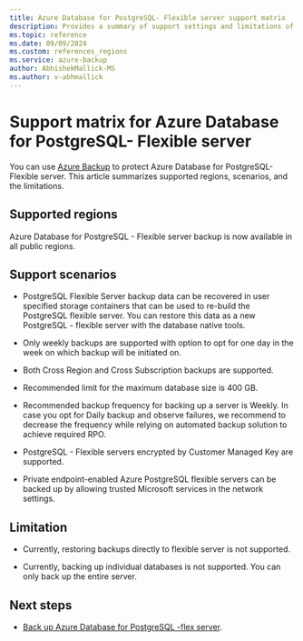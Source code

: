 ```yaml
---
title: Azure Database for PostgreSQL- Flexible server support matrix
description: Provides a summary of support settings and limitations of Azure Database for PostgreSQL- Flexible server backup.
ms.topic: reference
ms.date: 09/09/2024
ms.custom: references_regions
ms.service: azure-backup
author: AbhishekMallick-MS
ms.author: v-abhmallick
---
```


# Support matrix for Azure Database for PostgreSQL- Flexible server

You can use [Azure Backup](./backup-overview.md) to protect Azure Database for PostgreSQL- Flexible server. This article summarizes supported regions, scenarios, and the limitations.

## Supported regions

Azure Database for PostgreSQL - Flexible server backup is now available in all public regions.

## Support scenarios

- PostgreSQL Flexible Server backup data can be recovered in user specified storage containers that can be used to re-build the PostgreSQL flexible server. You can restore this data as a new PostgreSQL - flexible server with the database native tools.

- Only weekly backups are supported with option to opt for one day in the week on which backup will be initiated on.

- Both Cross Region and Cross Subscription backups are supported.

- Recommended limit for the maximum database size is 400 GB.

- Recommended backup frequency for backing up a server is Weekly. In case you opt for Daily backup and observe failures, we recommend to decrease the frequency while relying on automated backup solution to achieve required RPO.  

- PostgreSQL - Flexible servers encrypted by Customer Managed Key are supported.

- Private endpoint-enabled Azure PostgreSQL flexible servers can be backed up by allowing trusted Microsoft services in the network settings.


## Limitation

-  Currently, restoring backups directly to flexible server is not supported.

-  Currently, backing up individual databases is not supported. You can only back up the entire server.


## Next steps

- [Back up Azure Database for PostgreSQL -flex server](backup-azure-database-postgresql-flex.md).
